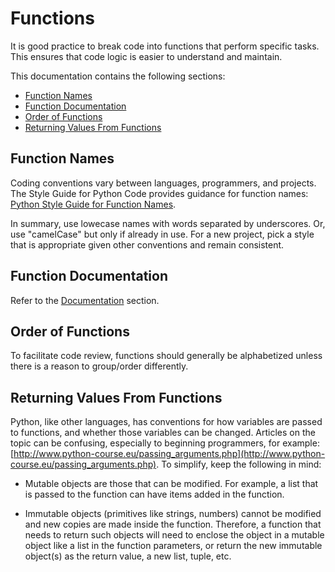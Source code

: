 # Functions

It is good practice to break code into functions that perform specific tasks.
This ensures that code logic is easier to understand and maintain.

This documentation contains the following sections:

* [Function Names](#function-names)
* [Function Documentation](#function-documentation)
* [Order of Functions](#order-of-functions)
* [Returning Values From Functions](#returning-values-from-functions)

## Function Names

Coding conventions vary between languages, programmers, and projects.
The Style Guide for Python Code provides guidance for function names:
[Python Style Guide for Function Names](https://www.python.org/dev/peps/pep-0008/#function-names).

In summary, use lowecase names with words separated by underscores.  Or, use "camelCase" but only if already in use.
For a new project, pick a style that is appropriate given other conventions and remain consistent.

## Function Documentation

Refer to the [Documentation](../dev-tasks/documentation/) section.

## Order of Functions

To facilitate code review, functions should generally be alphabetized unless there is a reason to group/order differently.

## Returning Values From Functions

Python, like other languages, has conventions for how variables are passed to functions, and whether those variables can be changed.
Articles on the topic can be confusing, especially to beginning programmers,
for example:  [http://www.python-course.eu/passing_arguments.php](http://www.python-course.eu/passing_arguments.php).
To simplify, keep the following in mind:

* Mutable objects are those that can be modified.  For example, a list that is passed to the function can have items added in the function.

* Immutable objects (primitives like strings, numbers) cannot be modified and new copies are made inside the function.
Therefore, a function that needs to return such objects will need to enclose the object in a mutable object like a list in the function parameters, or
return the new immutable object(s) as the return value, a new list, tuple, etc.
